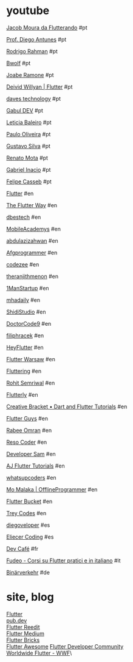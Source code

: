 # youtube

[Jacob Moura da Flutterando](https://www.youtube.com/@JacobMoura7/videos) #pt

[Prof. Diego Antunes](https://www.youtube.com/@drantunes/videos) #pt

[Rodrigo Rahman](https://www.youtube.com/@rodrigorahman/videos) #pt 

[Bwolf](https://www.youtube.com/@BwolfDev/videos) #pt 

[Joabe Ramone](https://www.youtube.com/@JoabeRamone/videos) #pt 

[Deivid Willyan | Flutter](https://www.youtube.com/@FlutterCursos/videos) #pt 

[daves technology](https://www.youtube.com/@davestecnologia/videos) #pt 

[Gabul DEV](https://www.youtube.com/@GabulDEV/videos) #pt 

[Leticia Baleiro](https://www.youtube.com/channel/UChRdRcqQbtdSe6MgAWcnRCQ/videos) #pt 

[Paulo Oliveira](https://www.youtube.com/@pauloCosteira/videos) #pt 

[Gustavo Silva](https://www.youtube.com/@GustavoSilva-zt4xc/videos) #pt 

[Renato Mota](https://www.youtube.com/@RenatoMotaDev/videos) #pt 

[Gabriel Inacio](https://www.youtube.com/@gabrielinacio9900/videos) #pt

[Felipe Casseb](https://www.youtube.com/@felipecasseb677/videos) #pt

[Flutter](https://www.youtube.com/@flutterdev/videos) #en 

[The Flutter Way](https://www.youtube.com/@TheFlutterWay/videos) #en

[dbestech](https://www.youtube.com/@dbestech/videos) #en

[MobileAcademys](https://www.youtube.com/@MobileAcademys/videos) #en

[abdulazizahwan](https://www.youtube.com/@abdulazizahwan/videos) #en

[Afgprogrammer](https://www.youtube.com/@Afgprogrammer/videos) #en

[codezee](https://www.youtube.com/@codezee/videos) #en

[theranjithmenon](https://www.youtube.com/@theranjithmenon/videos) #en

[1ManStartup](https://www.youtube.com/@1ManStartup/videos) #en

[mhadaily](https://www.youtube.com/@mhadaily/videos) #en

[ShidiStudio](https://www.youtube.com/@ShidiStudio/videos) #en

[DoctorCode9](https://www.youtube.com/@DoctorCode9/videos) #en

[filiphracek](https://www.youtube.com/@filiphracek/videos) #en

[HeyFlutter](https://www.youtube.com/@HeyFlutter/videos) #en

[Flutter Warsaw](https://www.youtube.com/@FlutterWarsaw/videos) #en

[Fluttering](https://www.youtube.com/@fluttering4032/videos) #en

[Rohit Semriwal](https://www.youtube.com/@RohitSemriwal/videos) #en

[Flutterly](https://www.youtube.com/@Flutterly/videos) #en

[Creative Bracket • Dart and Flutter Tutorials](https://www.youtube.com/@CreativeBracket/videos) #en

[Flutter Guys](https://www.youtube.com/@flutterguys/videos) #en

[Rabee Omran](https://www.youtube.com/@RabeeOmran/videos) #en

[Reso Coder](https://www.youtube.com/@ResoCoder/videos) #en

[Developer Sam](https://www.youtube.com/@developersam7921/videos) #en

[AJ Flutter Tutorials](https://www.youtube.com/@AJFlutterTutorials/videos) #en

[whatsupcoders](https://www.youtube.com/@whatsupcoders/videos) #en

[Mo Malaka | OfflineProgrammer](https://www.youtube.com/@_Mo_Malaka_/videos) #en

[Flutter Bucket](https://www.youtube.com/@FlutterBucket/videos) #en

[Trey Codes](https://www.youtube.com/@TreyHope/videos) #en

[diegoveloper](https://www.youtube.com/@diegoveloper/videos) #es  

[Eliecer Coding](https://www.youtube.com/@EliecerCoding/videos) #es

[Dev Café](https://www.youtube.com/@DevCafe/videos) #fr

[Fudeo - Corsi su Flutter pratici e in italiano](https://www.youtube.com/@fudeo/videos) #it

[Binärverkehr](https://www.youtube.com/@binaerverkehr/videos) #de

# site, blog

[Flutter](https://flutter.dev/)\
[pub.dev](https://pub.dev/)\
[Flutter Reedit](https://www.reddit.com/r/FlutterDev/)\
[Flutter Medium](https://medium.com/flutter)\
[Flutter Bricks](https://www.flutterbricks.com/)\
[Flutter Awesome](https://flutterawesome.com/)
[Flutter Developer Community](https://www.linkedin.com/groups/10408911/)\
[Worldwide Flutter - WWF](https://www.linkedin.com/groups/8833665/)\

